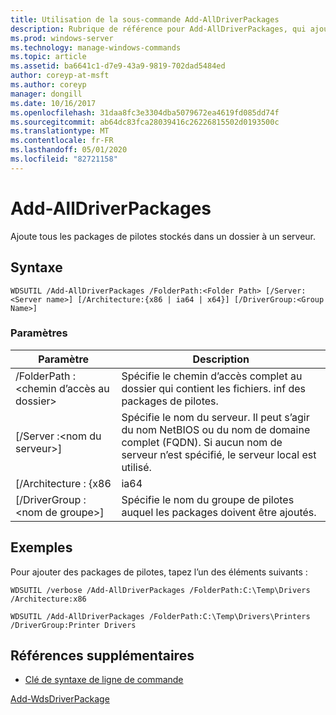 ```yaml
---
title: Utilisation de la sous-commande Add-AllDriverPackages
description: Rubrique de référence pour Add-AllDriverPackages, qui ajoute tous les packages de pilotes stockés dans un dossier à un serveur.
ms.prod: windows-server
ms.technology: manage-windows-commands
ms.topic: article
ms.assetid: ba6641c1-d7e9-43a9-9819-702dad5484ed
author: coreyp-at-msft
ms.author: coreyp
manager: dongill
ms.date: 10/16/2017
ms.openlocfilehash: 31daa8fc3e3304dba5079672ea4619fd085dd74f
ms.sourcegitcommit: ab64dc83fca28039416c26226815502d0193500c
ms.translationtype: MT
ms.contentlocale: fr-FR
ms.lasthandoff: 05/01/2020
ms.locfileid: "82721158"
---
```

# <a name="add-alldriverpackages"></a>Add-AllDriverPackages

Ajoute tous les packages de pilotes stockés dans un dossier à un serveur.

## <a name="syntax"></a>Syntaxe

```
WDSUTIL /Add-AllDriverPackages /FolderPath:<Folder Path> [/Server:<Server name>] [/Architecture:{x86 | ia64 | x64}] [/DriverGroup:<Group Name>]
```

### <a name="parameters"></a>Paramètres

|          Paramètre           |                                                              Description                                                              |
|------------------------------|---------------------------------------------------------------------------------------------------------------------------------------|
|  /FolderPath :\<chemin d’accès au dossier>  |                      Spécifie le chemin d’accès complet au dossier qui contient les fichiers. inf des packages de pilotes.                      |
|   [/Server :\<nom du serveur>]   | Spécifie le nom du serveur. Il peut s’agir du nom NetBIOS ou du nom de domaine complet (FQDN). Si aucun nom de serveur n’est spécifié, le serveur local est utilisé. |
|     [/Architecture : {x86      |                                                                 ia64                                                                  |
| [/DriverGroup :\<nom de groupe>] |                             Spécifie le nom du groupe de pilotes auquel les packages doivent être ajoutés.                             |

## <a name="examples"></a>Exemples

Pour ajouter des packages de pilotes, tapez l’un des éléments suivants :
```
WDSUTIL /verbose /Add-AllDriverPackages /FolderPath:C:\Temp\Drivers /Architecture:x86
```
```
WDSUTIL /Add-AllDriverPackages /FolderPath:C:\Temp\Drivers\Printers /DriverGroup:Printer Drivers
```

## <a name="additional-references"></a>Références supplémentaires

- [Clé de syntaxe de ligne de commande](command-line-syntax-key.md)

[Add-WdsDriverPackage](https://technet.microsoft.com/library/dn283440.aspx)